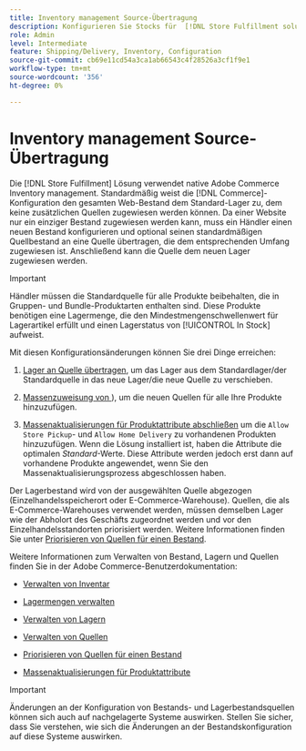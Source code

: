 ```yaml
---
title: Inventory management Source-Übertragung
description: Konfigurieren Sie Stocks für  [!DNL Store Fulfillment solution]  mit Adobe Commerce Inventory management. Richten Sie ein neues Lager ein und transferieren Sie Inventar aus dem Standardlager, sodass Sie es Quellen zuweisen können, die so konfiguriert sind, dass sie die von der Store Fulfillment-Lösung benötigten Funktionen für die Store-Abholung aktivieren.
role: Admin
level: Intermediate
feature: Shipping/Delivery, Inventory, Configuration
source-git-commit: cb69e11cd54a3ca1ab66543c4f28526a3cf1f9e1
workflow-type: tm+mt
source-wordcount: '356'
ht-degree: 0%

---
```



# Inventory management Source-Übertragung

Die [!DNL Store Fulfillment] Lösung verwendet native Adobe Commerce Inventory management. Standardmäßig weist die [!DNL Commerce]-Konfiguration den gesamten Web-Bestand dem Standard-Lager zu, dem keine zusätzlichen Quellen zugewiesen werden können. Da einer Website nur ein einziger Bestand zugewiesen werden kann, muss ein Händler einen neuen Bestand konfigurieren und optional seinen standardmäßigen Quellbestand an eine Quelle übertragen, die dem entsprechenden Umfang zugewiesen ist. Anschließend kann die Quelle dem neuen Lager zugewiesen werden.

>[!IMPORTANT]
>
>Händler müssen die Standardquelle für alle Produkte beibehalten, die in Gruppen- und Bundle-Produktarten enthalten sind. Diese Produkte benötigen eine Lagermenge, die den Mindestmengenschwellenwert für Lagerartikel erfüllt und einen Lagerstatus von [!UICONTROL In Stock] aufweist.

Mit diesen Konfigurationsänderungen können Sie drei Dinge erreichen:

1. [Lager an Quelle übertragen](https://experienceleague.adobe.com/en/docs/commerce-admin/inventory/quantities/inventory-transfer), um das Lager aus dem Standardlager/der Standardquelle in das neue Lager/die neue Quelle zu verschieben.

1. [Massenzuweisung von ](https://experienceleague.adobe.com/en/docs/commerce-admin/inventory/quantities/bulk-assignment)), um die neuen Quellen für alle Ihre Produkte hinzuzufügen.

1. [Massenaktualisierungen für Produktattribute abschließen](https://experienceleague.adobe.com/en/docs/commerce-admin/catalog/product-attributes/create/bulk-product-attribute-update) um die `Allow Store Pickup`- und `Allow Home Delivery` zu vorhandenen Produkten hinzuzufügen. Wenn die Lösung installiert ist, haben die Attribute die optimalen *Standard*-Werte. Diese Attribute werden jedoch erst dann auf vorhandene Produkte angewendet, wenn Sie den Massenaktualisierungsprozess abgeschlossen haben.

Der Lagerbestand wird von der ausgewählten Quelle abgezogen (Einzelhandelsspeicherort oder E-Commerce-Warehouse). Quellen, die als E-Commerce-Warehouses verwendet werden, müssen demselben Lager wie der Abholort des Geschäfts zugeordnet werden und vor den Einzelhandelsstandorten priorisiert werden. Weitere Informationen finden Sie unter [Priorisieren von Quellen für einen Bestand](https://experienceleague.adobe.com/en/docs/commerce-admin/inventory/stocks/stocks-prioritize-sources).

Weitere Informationen zum Verwalten von Bestand, Lagern und Quellen finden Sie in der Adobe Commerce-Benutzerdokumentation:

- [Verwalten von Inventar](https://experienceleague.adobe.com/en/docs/commerce-admin/inventory/introduction)

- [Lagermengen verwalten](https://experienceleague.adobe.com/en/docs/commerce-admin/inventory/quantities/quantities-manage)

- [Verwalten von Lagern](https://experienceleague.adobe.com/en/docs/commerce-admin/inventory/stocks/stocks-manage)

- [Verwalten von Quellen](https://experienceleague.adobe.com/en/docs/commerce-admin/inventory/sources/sources-manage)

- [Priorisieren von Quellen für einen Bestand](https://experienceleague.adobe.com/en/docs/commerce-admin/inventory/stocks/stocks-prioritize-sources)

- [Massenaktualisierungen für Produktattribute](https://experienceleague.adobe.com/en/docs/commerce-admin/catalog/product-attributes/create/bulk-product-attribute-update)


>[!IMPORTANT]
>
>Änderungen an der Konfiguration von Bestands- und Lagerbestandsquellen können sich auch auf nachgelagerte Systeme auswirken. Stellen Sie sicher, dass Sie verstehen, wie sich die Änderungen an der Bestandskonfiguration auf diese Systeme auswirken.
